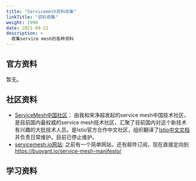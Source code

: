 ```yaml
---
title: "Servicemesh资料收集"
linkTitle: "资料收集"
weight: 1990
date: 2021-09-22
description: >
  收集service mesh的各种资料
---
```



## 官方资料

暂无。

## 社区资料

- [ServiceMesh中国社区](http://servicemesher.com/)： 由我和宋净超发起的service mesh中国技术社区，是目前国内最权威的service mesh技术社区，汇聚了目前国内对这个新技术有兴趣的大批技术人员。是Istio官方合作中文社区，组织翻译了[Istio中文文档](https://istio.io/zh)并负责日常维护。目前已停止维护。
- [servicemesh.io网站](https://servicemesh.io/): 之前有一个简单网站，还有邮件订阅，现在直接定向到 https://buoyant.io/service-mesh-manifesto/

## 学习资料

